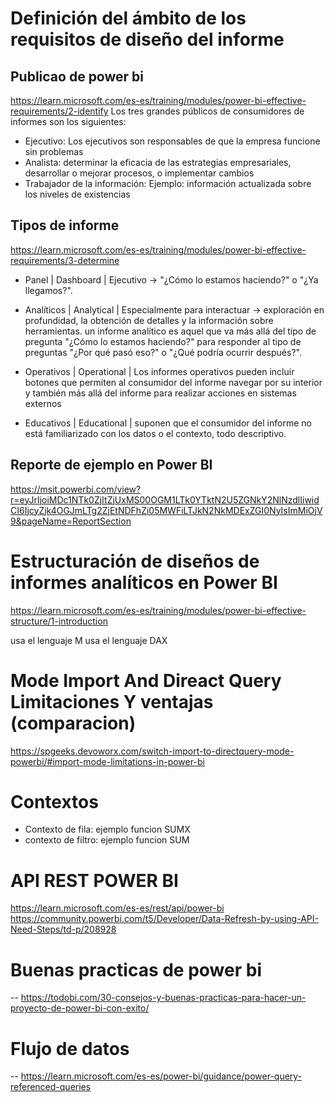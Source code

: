 # Definición del ámbito de los requisitos de diseño del informe
## Publicao de power bi
https://learn.microsoft.com/es-es/training/modules/power-bi-effective-requirements/2-identify
Los tres grandes públicos de consumidores de informes son los siguientes:
* Ejecutivo: Los ejecutivos son responsables de que la empresa funcione sin problemas
* Analista: determinar la eficacia de las estrategias empresariales, desarrollar o mejorar procesos, o implementar cambios
* Trabajador de la información: Ejemplo: información actualizada sobre los niveles de existencias
## Tipos de informe
https://learn.microsoft.com/es-es/training/modules/power-bi-effective-requirements/3-determine
* Panel               | Dashboard         | Ejecutivo -> "¿Cómo lo estamos haciendo?" o "¿Ya llegamos?".
* Analíticos          | Analytical        | Especialmente para interactuar -> exploración en profundidad, la obtención de detalles y la información sobre herramientas.
un informe analítico es aquel que va más allá del tipo de pregunta "¿Cómo lo estamos haciendo?" para responder al tipo de preguntas "¿Por qué pasó eso?" o "¿Qué podría ocurrir después?".

* Operativos          | Operational       | Los informes operativos pueden incluir botones que permiten al consumidor del informe navegar por su interior y también más allá del informe para realizar acciones en sistemas externos
* Educativos          | Educational       | suponen que el consumidor del informe no está familiarizado con los datos o el contexto, todo descriptivo.

## Reporte de ejemplo en Power BI
https://msit.powerbi.com/view?r=eyJrIjoiMDc1NTk0ZjItZjUxMS00OGM1LTk0YTktN2U5ZGNkY2NlNzdlIiwidCI6IjcyZjk4OGJmLTg2ZjEtNDFhZi05MWFiLTJkN2NkMDExZGI0NyIsImMiOjV9&pageName=ReportSection



# Estructuración de diseños de informes analíticos en Power BI 
https://learn.microsoft.com/es-es/training/modules/power-bi-effective-structure/1-introduction



usa el lenguaje M
usa el lenguaje DAX

# Mode Import And Direact Query Limitaciones Y ventajas (comparacion)
https://spgeeks.devoworx.com/switch-import-to-directquery-mode-powerbi/#import-mode-limitations-in-power-bi


# Contextos
* Contexto de fila: ejemplo funcion SUMX
* contexto de filtro: ejemplo funcion SUM




# API REST POWER BI
https://learn.microsoft.com/es-es/rest/api/power-bi
https://community.powerbi.com/t5/Developer/Data-Refresh-by-using-API-Need-Steps/td-p/208928


# Buenas practicas de power bi
-- https://todobi.com/30-consejos-y-buenas-practicas-para-hacer-un-proyecto-de-power-bi-con-exito/

# Flujo de datos
-- https://learn.microsoft.com/es-es/power-bi/guidance/power-query-referenced-queries